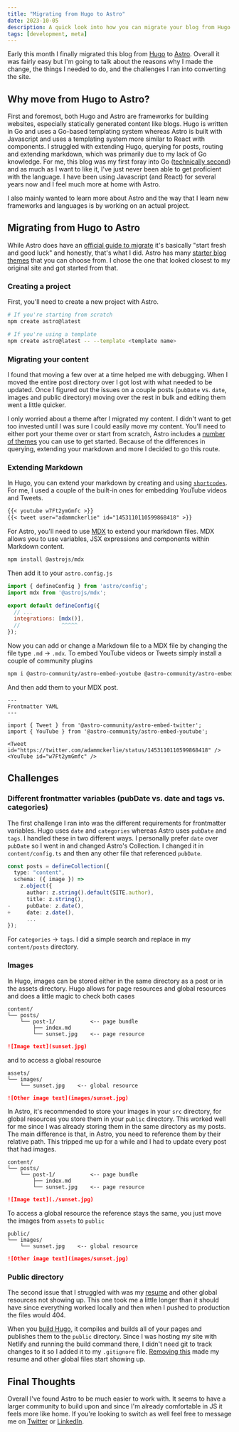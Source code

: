 ```yaml
---
title: "Migrating from Hugo to Astro"
date: 2023-10-05
description: A quick look into how you can migrate your blog from Hugo to Astro, extend your markdown content and fix any issues that come up during migration.
tags: [development, meta]
---
```


Early this month I finally migrated this blog from [Hugo](https://gohugo.io/) to [Astro](https://astro.build/). Overall it was fairly easy but I'm going to talk about the reasons why I made the change, the things I needed to do, and the challenges I ran into converting the site.

## Why move from Hugo to Astro?
First and foremost, both Hugo and Astro are frameworks for building websites, especially statically generated content like blogs. Hugo is written in Go and uses a Go-based templating system whereas Astro is built with Javascript and uses a templating system more similar to React with components. I struggled with extending Hugo, querying for posts, routing and extending markdown, which was primarily due to my lack of Go knowledge. For me, this blog was my first foray into Go ([technically second](https://github.com/openflagr/flagr/pulls?q=is%3Apr+author%3Asilent1mezzo+is%3Aclosed)) and as much as I want to like it, I've just never been able to get proficient with the language. I have been using Javascript (and React) for several years now and I feel much more at home with Astro. 

I also mainly wanted to learn more about Astro and the way that I learn new frameworks and languages is by working on an actual project.

## Migrating from Hugo to Astro
While Astro does have an [official guide to migrate](https://docs.astro.build/en/guides/migrate-to-astro/from-hugo/) it's basically "start fresh and good luck" and honestly, that's what I did. Astro has many [starter blog themes](https://astro.build/themes/?search=&categories%5B%5D=blog) that you can choose from. I chose the one that looked closest to my original site and got started from that.

### Creating a project
First, you'll need to create a new project with Astro.

```zsh
# If you're starting from scratch
npm create astro@latest

# If you're using a template
npm create astro@latest -- --template <template name>
```

### Migrating your content
I found that moving a few over at a time helped me with debugging. When I moved the entire post directory over I got lost with what needed to be updated. Once I figured out the issues on a couple posts (`pubDate` vs. `date`, images and public directory) moving over the rest in bulk and editing them went a little quicker.

I only worried about a theme after I migrated my content. I didn't want to get too invested until I was sure I could easily move my content. You'll need to either port your theme over or start from scratch, Astro includes a [number of themes](https://astro.build/themes/) you can use to get started. Because of the differences in querying, extending your markdown and more I decided to go this route.

### Extending Markdown
In Hugo, you can extend your markdown by creating and using [`shortcodes`](https://gohugo.io/content-management/shortcodes/). For me, I used a couple of the built-in ones for embedding YouTube videos and Tweets.

```md
{{< youtube w7Ft2ymGmfc >}}
{{< tweet user="adammckerlie" id="1453110110599868418" >}}
```

For Astro, you'll need to use [MDX](https://docs.astro.build/en/guides/integrations-guide/mdx/) to extend your markdown files. MDX allows you to use variables, JSX expressions and components within Markdown content.

```zsh
npm install @astrojs/mdx
```

Then add it to your `astro.config.js`

```js
import { defineConfig } from 'astro/config';
import mdx from '@astrojs/mdx';

export default defineConfig({
  // ...
  integrations: [mdx()],
  //             ^^^^^
});
```

Now you can add or change a Markdown file to a MDX file by changing the file type `.md` -> `.mdx`. To embed YouTube videos or Tweets simply install a couple of community plugins

```zsh
npm i @astro-community/astro-embed-youtube @astro-community/astro-embed-twitter
```

And then add them to your MDX post.

```mdx
---
Frontmatter YAML
---

import { Tweet } from '@astro-community/astro-embed-twitter';
import { YouTube } from '@astro-community/astro-embed-youtube';

<Tweet id="https://twitter.com/adammckerlie/status/1453110110599868418" />
<YouTube id="w7Ft2ymGmfc" />
```

## Challenges

### Different frontmatter variables (pubDate vs. date and tags vs. categories)
The first challenge I ran into was the different requirements for frontmatter variables. Hugo uses `date` and `categories` whereas Astro uses `pubDate` and `tags`. I handled these in two different ways. I personally prefer `date` over `pubDate` so I went in and changed Astro's Collection. I changed it in `content/config.ts` and then any other file that referenced `pubDate`.

```ts
const posts = defineCollection({
  type: "content",
  schema: ({ image }) =>
    z.object({
      author: z.string().default(SITE.author),
      title: z.string(),
-     pubDate: z.date(),
+     date: z.date(),
      ...
});
```

For `categories` -> `tags`. I did a simple search and replace in my `content/posts` directory. 

### Images
In Hugo, images can be stored either in the same directory as a post or in the assets directory. Hugo allows for page resources and global resources and does a little magic to check both cases

```
content/
└── posts/
    └── post-1/           <-- page bundle
        ├── index.md
        └── sunset.jpg    <-- page resource

```
```md
![Image text](sunset.jpg)
```

and to access a global resource
```
assets/
└── images/
    └── sunset.jpg    <-- global resource
```
```md
![Other image text](images/sunset.jpg)
```

In Astro, it's recommended to store your images in your `src` directory, for global resources you store them in your `public` directory. This worked well for me since I was already storing them in the same directory as my posts. The main difference is that, in Astro, you need to reference them by their relative path. This tripped me up for a while and I had to update every post that had images.

```
content/
└── posts/
    └── post-1/           <-- page bundle
        ├── index.md
        └── sunset.jpg    <-- page resource

```
```md
![Image text](./sunset.jpg)
```

To access a global resource the reference stays the same, you just move the images from `assets` to `public`
```
public/
└── images/
    └── sunset.jpg    <-- global resource
```
```md
![Other image text](images/sunset.jpg)
```

### Public directory
The second issue that I struggled with was my [resume](/resume.pdf) and other global resources not showing up. This one took me a little longer than it should have since everything worked locally and then when I pushed to production the files would 404. 

When you [build Hugo](https://gohugo.io/getting-started/usage/#build-your-site), it compiles and builds all of your pages and publishes them to the `public` directory. Since I was hosting my site with Netlify and running the build command there, I didn't need git to track changes to it so I added it to my `.gitignore` file. [Removing this](https://github.com/silent1mezzo/mckerlie.com/commit/c2e68c21bb6ae1563473a3e84fc5cd6449c75ee2) made my resume and other global files start showing up.

## Final Thoughts
Overall I've found Astro to be much easier to work with. It seems to have a larger community to build upon and since I'm already comfortable in JS it feels more like home. If you're looking to switch as well feel free to message me on [Twitter](https://twitter.com/adammckerlie) or [LinkedIn](https://www.linkedin.com/in/adammckerlie/).